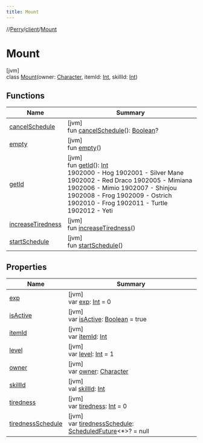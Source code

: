```yaml
---
title: Mount
---
```

//[Perry](../../../index.html)/[client](../index.html)/[Mount](index.html)



# Mount



[jvm]\
class [Mount](index.html)(owner: [Character](../-character/index.html), itemId: [Int](https://kotlinlang.org/api/latest/jvm/stdlib/kotlin/-int/index.html), skillId: [Int](https://kotlinlang.org/api/latest/jvm/stdlib/kotlin/-int/index.html))



## Functions


| Name | Summary |
|---|---|
| [cancelSchedule](cancel-schedule.html) | [jvm]<br>fun [cancelSchedule](cancel-schedule.html)(): [Boolean](https://kotlinlang.org/api/latest/jvm/stdlib/kotlin/-boolean/index.html)? |
| [empty](empty.html) | [jvm]<br>fun [empty](empty.html)() |
| [getId](get-id.html) | [jvm]<br>fun [getId](get-id.html)(): [Int](https://kotlinlang.org/api/latest/jvm/stdlib/kotlin/-int/index.html)<br>1902000 - Hog 1902001 - Silver Mane 1902002 - Red Draco 1902005 - Mimiana 1902006 - Mimio 1902007 - Shinjou 1902008 - Frog 1902009 - Ostrich 1902010 - Frog 1902011 - Turtle 1902012 - Yeti |
| [increaseTiredness](increase-tiredness.html) | [jvm]<br>fun [increaseTiredness](increase-tiredness.html)() |
| [startSchedule](start-schedule.html) | [jvm]<br>fun [startSchedule](start-schedule.html)() |


## Properties


| Name | Summary |
|---|---|
| [exp](exp.html) | [jvm]<br>var [exp](exp.html): [Int](https://kotlinlang.org/api/latest/jvm/stdlib/kotlin/-int/index.html) = 0 |
| [isActive](is-active.html) | [jvm]<br>var [isActive](is-active.html): [Boolean](https://kotlinlang.org/api/latest/jvm/stdlib/kotlin/-boolean/index.html) = true |
| [itemId](item-id.html) | [jvm]<br>var [itemId](item-id.html): [Int](https://kotlinlang.org/api/latest/jvm/stdlib/kotlin/-int/index.html) |
| [level](level.html) | [jvm]<br>var [level](level.html): [Int](https://kotlinlang.org/api/latest/jvm/stdlib/kotlin/-int/index.html) = 1 |
| [owner](owner.html) | [jvm]<br>var [owner](owner.html): [Character](../-character/index.html) |
| [skillId](skill-id.html) | [jvm]<br>val [skillId](skill-id.html): [Int](https://kotlinlang.org/api/latest/jvm/stdlib/kotlin/-int/index.html) |
| [tiredness](tiredness.html) | [jvm]<br>var [tiredness](tiredness.html): [Int](https://kotlinlang.org/api/latest/jvm/stdlib/kotlin/-int/index.html) = 0 |
| [tirednessSchedule](tiredness-schedule.html) | [jvm]<br>var [tirednessSchedule](tiredness-schedule.html): [ScheduledFuture](https://docs.oracle.com/javase/8/docs/api/java/util/concurrent/ScheduledFuture.html)&lt;*&gt;? = null |

